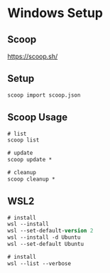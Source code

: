 # Windows Setup

## Scoop

https://scoop.sh/

## Setup

```ps
scoop import scoop.json
```

## Scoop Usage

```ps
# list
scoop list

# update
scoop update *

# cleanup
scoop cleanup *
```

## WSL2

```ps
# install
wsl --install
wsl --set-default-version 2
wsl --install -d Ubuntu
wsl --set-default Ubuntu

# install
wsl --list --verbose
```
